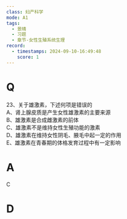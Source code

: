 ```yaml
---
class: 妇产科学
mode: A1
tags:
  - 景晴
  - 习题
  - 章节-女性生殖系统生理
record:
  - timestamps: 2024-09-10-16:49:48
    score: 1
---
```


# Q
23、关于雄激素，下述何项是错误的  
A、肾上腺皮质是产生女性雄激素的主要来源  
B、雄激素是合成雌激素的前体  
C、雄激素不是维持女性生殖功能的激素  
D、雄激素在维持女性阴毛、腋毛中起一定的作用  
E、雄激素在青春期的体格发育过程中有一定影响  
# A
C
# D
